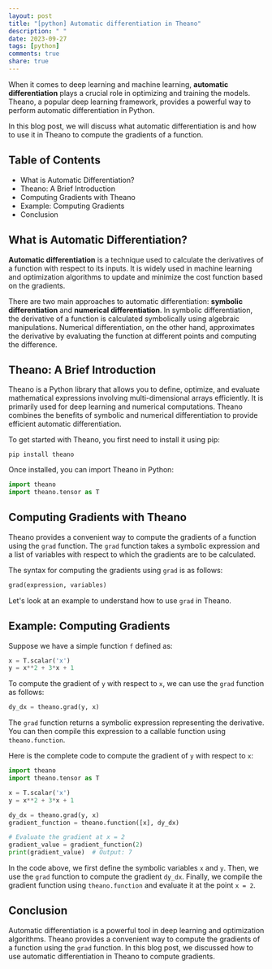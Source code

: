```yaml
---
layout: post
title: "[python] Automatic differentiation in Theano"
description: " "
date: 2023-09-27
tags: [python]
comments: true
share: true
---
```


When it comes to deep learning and machine learning, **automatic differentiation** plays a crucial role in optimizing and training the models. Theano, a popular deep learning framework, provides a powerful way to perform automatic differentiation in Python.

In this blog post, we will discuss what automatic differentiation is and how to use it in Theano to compute the gradients of a function.

## Table of Contents
- What is Automatic Differentiation?
- Theano: A Brief Introduction
- Computing Gradients with Theano
- Example: Computing Gradients
- Conclusion

## What is Automatic Differentiation?

**Automatic differentiation** is a technique used to calculate the derivatives of a function with respect to its inputs. It is widely used in machine learning and optimization algorithms to update and minimize the cost function based on the gradients.

There are two main approaches to automatic differentiation: **symbolic differentiation** and **numerical differentiation**. In symbolic differentiation, the derivative of a function is calculated symbolically using algebraic manipulations. Numerical differentiation, on the other hand, approximates the derivative by evaluating the function at different points and computing the difference.

## Theano: A Brief Introduction

Theano is a Python library that allows you to define, optimize, and evaluate mathematical expressions involving multi-dimensional arrays efficiently. It is primarily used for deep learning and numerical computations. Theano combines the benefits of symbolic and numerical differentiation to provide efficient automatic differentiation.

To get started with Theano, you first need to install it using pip:

```
pip install theano
```

Once installed, you can import Theano in Python:

```python
import theano
import theano.tensor as T
```

## Computing Gradients with Theano

Theano provides a convenient way to compute the gradients of a function using the `grad` function. The `grad` function takes a symbolic expression and a list of variables with respect to which the gradients are to be calculated.

The syntax for computing the gradients using `grad` is as follows:

```python
grad(expression, variables)
```

Let's look at an example to understand how to use `grad` in Theano.

## Example: Computing Gradients

Suppose we have a simple function `f` defined as:

```python
x = T.scalar('x')
y = x**2 + 3*x + 1
```

To compute the gradient of `y` with respect to `x`, we can use the `grad` function as follows:

```python
dy_dx = theano.grad(y, x)
```

The `grad` function returns a symbolic expression representing the derivative. You can then compile this expression to a callable function using `theano.function`.

Here is the complete code to compute the gradient of `y` with respect to `x`:

```python
import theano
import theano.tensor as T

x = T.scalar('x')
y = x**2 + 3*x + 1

dy_dx = theano.grad(y, x)
gradient_function = theano.function([x], dy_dx)

# Evaluate the gradient at x = 2
gradient_value = gradient_function(2)
print(gradient_value)  # Output: 7
```

In the code above, we first define the symbolic variables `x` and `y`. Then, we use the `grad` function to compute the gradient `dy_dx`. Finally, we compile the gradient function using `theano.function` and evaluate it at the point `x = 2`.

## Conclusion

Automatic differentiation is a powerful tool in deep learning and optimization algorithms. Theano provides a convenient way to compute the gradients of a function using the `grad` function. In this blog post, we discussed how to use automatic differentiation in Theano to compute gradients.
